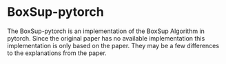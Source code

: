 # BoxSup-pytorch

The BoxSup-pytorch is an implementation of the BoxSup Algorithm in pytorch. Since the original paper has no available implementation this implementation is only based on the paper. They may be a few differences to the explanations from the paper.
